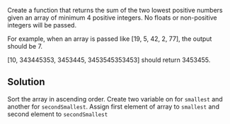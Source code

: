 Create a function that returns the sum of the two lowest positive numbers given an array of minimum 4 positive integers. No floats or non-positive integers will be passed.

For example, when an array is passed like [19, 5, 42, 2, 77], the output should be 7.

[10, 343445353, 3453445, 3453545353453] should return 3453455.

## Solution
Sort the array in ascending order. Create two variable on for `smallest` and another for `secondSmallest`. Assign first element of array to `smallest` and second element to `secondSmallest`